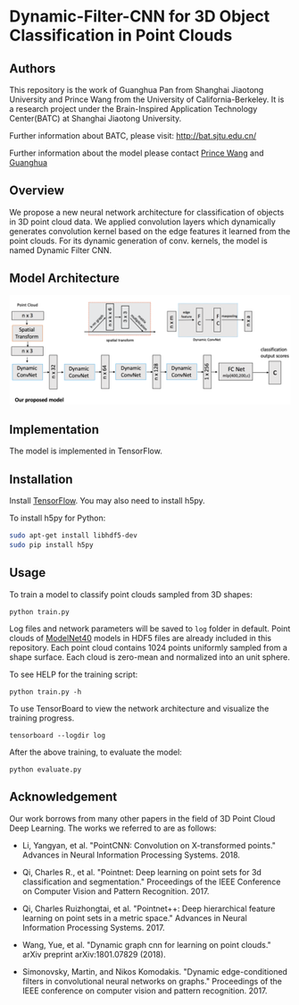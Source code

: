 # Dynamic-Filter-CNN for 3D Object Classification in Point Clouds

## Authors

This repository is the work of Guanghua Pan from Shanghai Jiaotong University and Prince Wang from the University of California-Berkeley. It is a research project under the Brain-Inspired Application Technology Center(BATC) at Shanghai Jiaotong University.


Further information about BATC, please visit: http://bat.sjtu.edu.cn/


Further information about the model please contact [Prince Wang](https://www.linkedin.com/in/prince-wang-19511717a/) and [Guanghua](https://github.com/SteveJokes/)

## Overview

We propose a new neural network architecture for classification of objects in 3D point cloud data. We applied convolution layers which dynamically generates convolution kernel based on the edge features it learned from the point clouds. For its dynamic generation of conv. kernels, the model is named Dynamic Filter CNN.


## Model Architecture

<img src='./image/architecture.png'>


## Implementation

The model is implemented in TensorFlow. 

## Installation

Install <a href="https://www.tensorflow.org/get_started/os_setup" target="_blank">TensorFlow</a>. You may also need to install h5py.

To install h5py for Python:
```bash
sudo apt-get install libhdf5-dev
sudo pip install h5py
```

## Usage
To train a model to classify point clouds sampled from 3D shapes:

    python train.py

Log files and network parameters will be saved to `log` folder in default. Point clouds of <a href="http://modelnet.cs.princeton.edu/" target="_blank">ModelNet40</a> models in HDF5 files are already included in this repository. Each point cloud contains 1024 points uniformly sampled from a shape surface. Each cloud is zero-mean and normalized into an unit sphere. 

To see HELP for the training script:

    python train.py -h

To use TensorBoard to view the network architecture and visualize the training progress.

    tensorboard --logdir log

After the above training, to evaluate the model:

    python evaluate.py

## Acknowledgement

Our work borrows from many other papers in the field of 3D Point Cloud Deep Learning. The works we referred to are as follows:


* Li, Yangyan, et al. "PointCNN: Convolution on X-transformed points." Advances in Neural 	Information Processing Systems. 2018.

* Qi, Charles R., et al. "Pointnet: Deep learning on point sets for 3d classification and 	segmentation." Proceedings of the IEEE Conference on Computer Vision and Pattern 	Recognition. 2017.

* Qi, Charles Ruizhongtai, et al. "Pointnet++: Deep hierarchical feature learning on point sets 	in a metric space." Advances in Neural Information Processing Systems. 2017.

* Wang, Yue, et al. "Dynamic graph cnn for learning on point clouds." arXiv preprint 	arXiv:1801.07829 (2018).

* Simonovsky, Martin, and Nikos Komodakis. "Dynamic edge-conditioned filters in 	convolutional neural networks on graphs." Proceedings of the IEEE conference on 	computer vision and pattern recognition. 2017.

